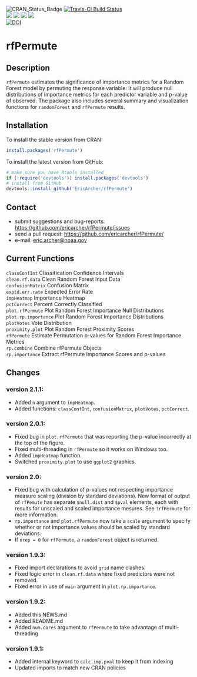 ![CRAN_Status_Badge](http://www.r-pkg.org/badges/version/rfPermute)
[![Travis-CI Build Status](https://travis-ci.org/EricArcher/rfPermute.svg?branch=master)](https://travis-ci.org/EricArcher/rfPermute)  
![](http://cranlogs.r-pkg.org/badges/last-day/rfPermute?color=red)
![](http://cranlogs.r-pkg.org/badges/last-week/rfPermute?color=red)
![](http://cranlogs.r-pkg.org/badges/rfPermute?color=red)
![](http://cranlogs.r-pkg.org/badges/grand-total/rfPermute?color=red)  
[![DOI](https://zenodo.org/badge/23926/EricArcher/rfPermute.svg)](https://zenodo.org/badge/latestdoi/23926/EricArcher/rfPermute)
# rfPermute

## Description

`rfPermute` estimates the significance of importance metrics for a Random Forest model by permuting the response variable. It will produce null distributions of importance metrics for each predictor variable and p-value of observed. The package also includes several summary and 
visualization functions for `randomForest` and `rfPermute` results.

## Installation

To install the stable version from CRAN:

```r
install.packages('rfPermute')
```

To install the latest version from GitHub:

```r
# make sure you have Rtools installed
if (!require('devtools')) install.packages('devtools')
# install from GitHub
devtools::install_github('EricArcher/rfPermute')
```

## Contact

* submit suggestions and bug-reports: <https://github.com/ericarcher/rfPermute/issues>
* send a pull request: <https://github.com/ericarcher/rfPermute/>
* e-mail: <eric.archer@noaa.gov>

## Current Functions

`classConfInt` Classification Confidence Intervals  
`clean.rf.data` Clean Random Forest Input Data  
`confusionMatrix` Confusion Matrix  
`exptd.err.rate` Expected Error Rate  
`impHeatmap` Importance Heatmap  
`pctCorrect` Percent Correctly Classified  
`plot.rfPermute` Plot Random Forest Importance Null Distributions  
`plot.rp.importance` Plot Random Forest Importance Distributions  
`plotVotes` Vote Distribution  
`proximity.plot` Plot Random Forest Proximity Scores  
`rfPermute` Estimate Permutation p-values for Random Forest Importance Metrics  
`rp.combine` Combine rfPermute Objects  
`rp.importance` Extract rfPermute Importance Scores and p-values  

## Changes

### version 2.1.1:

* Added `n` argument to `impHeatmap`.
* Added functions: `classConfInt`, `confusionMatrix`, `plotVotes`, `pctCorrect`.

### version 2.0.1:

* Fixed bug in `plot.rfPermute` that was reporting the p-value incorrectly at the top of the figure.
* Fixed multi-threading in `rfPermute` so it works on Windows too.
* Added `impHeatmap` function.
* Switched `proximity.plot` to use `ggplot2` graphics.

### version 2.0:

* Fixed bug with calculation of p-values not respecting importance measure scaling (division by standard deviations). New format of output of `rfPemute` has separate `$null.dist` and `$pval` elements, each with results for unscaled and scaled importance mesures. See `?rfPermute` for more information.
* `rp.importance` and `plot.rfPermute` now take a `scale` argument to specify whether or not importance values should be scaled by standard deviations.
* If `nrep = 0` for `rfPermute`, a `randomForest` object is returned.

### version 1.9.3:

* Fixed import declarations to avoid `grid` name clashes.
* Fixed logic error in `clean.rf.data` where fixed predictors were not removed.
* Fixed error in use of `main` argument in `plot.rp.importance`.

### version 1.9.2:

* Added this NEWS.md
* Added README.md
* Added `num.cores` argument to `rfPermute` to take advantage of multi-threading 

### version 1.9.1:

* Added internal keyword to `calc.imp.pval` to keep it from indexing
* Updated imports to match new CRAN policies